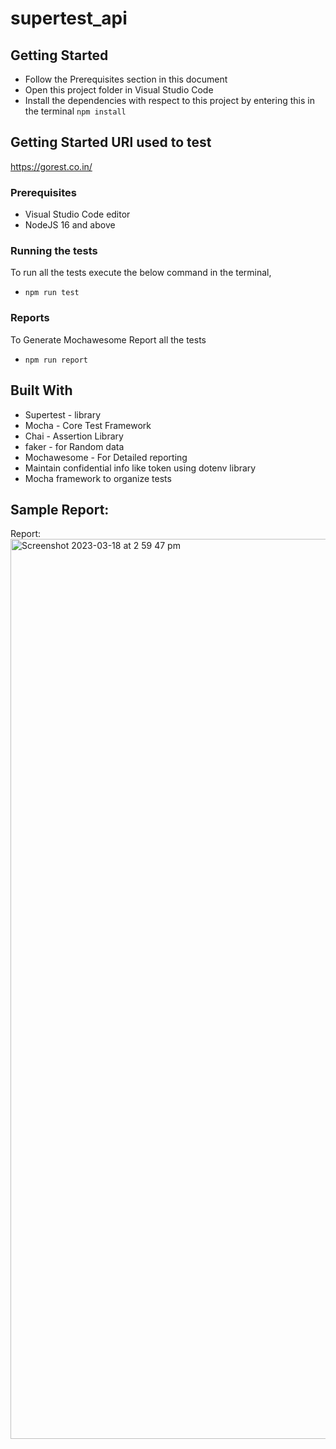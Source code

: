 # supertest_api

## Getting Started
* Follow the Prerequisites section in this document
* Open this project folder in Visual Studio Code
* Install the dependencies with respect to this project by entering this in the terminal <code>npm install</code>

## Getting Started URl used to test
https://gorest.co.in/

### Prerequisites
* Visual Studio Code editor
* NodeJS 16 and above

### Running the tests
To run all the tests execute the below command in the terminal,
* <code>npm run test</code>
### Reports
To Generate Mochawesome Report all the tests 
* <code>npm run report</code>

## Built With
* Supertest - library
* Mocha - Core Test Framework
* Chai - Assertion Library
* faker - for Random data
* Mochawesome - For Detailed reporting
* Maintain confidential info like token using dotenv library
* Mocha framework to organize tests

## Sample Report:
Report:
<img width="1440" alt="Screenshot 2023-03-18 at 2 59 47 pm" src="https://user-images.githubusercontent.com/13926516/226083866-0d20ddc4-c0d3-4391-a67f-1a5e2e6285df.png">
